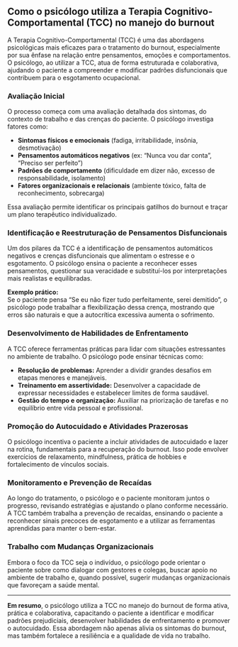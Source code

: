 ## Como o psicólogo utiliza a Terapia Cognitivo-Comportamental (TCC) no manejo do burnout

A Terapia Cognitivo-Comportamental (TCC) é uma das abordagens psicológicas mais eficazes para o tratamento do burnout, especialmente por sua ênfase na relação entre pensamentos, emoções e comportamentos. O psicólogo, ao utilizar a TCC, atua de forma estruturada e colaborativa, ajudando o paciente a compreender e modificar padrões disfuncionais que contribuem para o esgotamento ocupacional.

### Avaliação Inicial

O processo começa com uma avaliação detalhada dos sintomas, do contexto de trabalho e das crenças do paciente. O psicólogo investiga fatores como:

- **Sintomas físicos e emocionais** (fadiga, irritabilidade, insônia, desmotivação)
- **Pensamentos automáticos negativos** (ex: “Nunca vou dar conta”, “Preciso ser perfeito”)
- **Padrões de comportamento** (dificuldade em dizer não, excesso de responsabilidade, isolamento)
- **Fatores organizacionais e relacionais** (ambiente tóxico, falta de reconhecimento, sobrecarga)

Essa avaliação permite identificar os principais gatilhos do burnout e traçar um plano terapêutico individualizado.

### Identificação e Reestruturação de Pensamentos Disfuncionais

Um dos pilares da TCC é a identificação de pensamentos automáticos negativos e crenças disfuncionais que alimentam o estresse e o esgotamento. O psicólogo ensina o paciente a reconhecer esses pensamentos, questionar sua veracidade e substituí-los por interpretações mais realistas e equilibradas.

**Exemplo prático:**  
Se o paciente pensa “Se eu não fizer tudo perfeitamente, serei demitido”, o psicólogo pode trabalhar a flexibilização dessa crença, mostrando que erros são naturais e que a autocrítica excessiva aumenta o sofrimento.

### Desenvolvimento de Habilidades de Enfrentamento

A TCC oferece ferramentas práticas para lidar com situações estressantes no ambiente de trabalho. O psicólogo pode ensinar técnicas como:

- **Resolução de problemas:** Aprender a dividir grandes desafios em etapas menores e manejáveis.
- **Treinamento em assertividade:** Desenvolver a capacidade de expressar necessidades e estabelecer limites de forma saudável.
- **Gestão do tempo e organização:** Auxiliar na priorização de tarefas e no equilíbrio entre vida pessoal e profissional.

### Promoção do Autocuidado e Atividades Prazerosas

O psicólogo incentiva o paciente a incluir atividades de autocuidado e lazer na rotina, fundamentais para a recuperação do burnout. Isso pode envolver exercícios de relaxamento, mindfulness, prática de hobbies e fortalecimento de vínculos sociais.

### Monitoramento e Prevenção de Recaídas

Ao longo do tratamento, o psicólogo e o paciente monitoram juntos o progresso, revisando estratégias e ajustando o plano conforme necessário. A TCC também trabalha a prevenção de recaídas, ensinando o paciente a reconhecer sinais precoces de esgotamento e a utilizar as ferramentas aprendidas para manter o bem-estar.

### Trabalho com Mudanças Organizacionais

Embora o foco da TCC seja o indivíduo, o psicólogo pode orientar o paciente sobre como dialogar com gestores e colegas, buscar apoio no ambiente de trabalho e, quando possível, sugerir mudanças organizacionais que favoreçam a saúde mental.

---

**Em resumo**, o psicólogo utiliza a TCC no manejo do burnout de forma ativa, prática e colaborativa, capacitando o paciente a identificar e modificar padrões prejudiciais, desenvolver habilidades de enfrentamento e promover o autocuidado. Essa abordagem não apenas alivia os sintomas do burnout, mas também fortalece a resiliência e a qualidade de vida no trabalho.